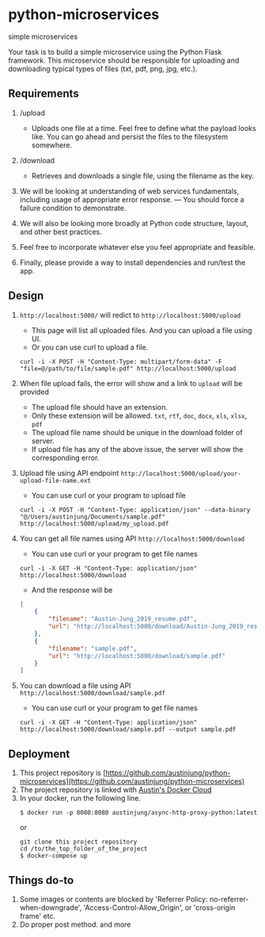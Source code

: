 # python-microservices
simple microservices

Your task is to build a simple microservice using the Python Flask framework.  This microservice should be responsible for uploading and downloading typical types of files (txt, pdf, png, jpg, etc.).

## Requirements

1. /upload
    - Uploads one file at a time.  Feel free to define what the payload looks like.  You can go ahead and persist the files to the filesystem somewhere.

2. /download
    - Retrieves and downloads a single file, using the filename as the key.

3. We will be looking at understanding of web services fundamentals, including usage of appropriate error response.
    — You should force a failure condition to demonstrate.
    
4. We will also be looking more broadly at Python code structure, layout, and other best practices.

5. Feel free to incorporate whatever else you feel appropriate and feasible.

6. Finally, please provide a way to install dependencies and run/test the app.

## Design

1. `http://localhost:5000/` will redict to `http://localhost:5000/upload`
    - This page will list all uploaded files. And you can upload a file using UI.
    - Or you can use curl to upload a file.
    ```
    curl -i -X POST -H "Content-Type: multipart/form-data" -F "file=@/path/to/file/sample.pdf" http://localhost:5000/upload
    ```
    
2. When file upload fails, the error will show and a link to `upload` will be provided
    - The upload file should have an extension.
    - Only these extension will be allowed. `txt`, `rtf`, `doc`, `docx`, `xls`, `xlsx`, `pdf`
    - The upload file name should be unique in the download folder of server.
    - If upload file has any of the above issue, the server will show the corresponding error.

3. Upload file using API endpoint `http://localhost:5000/upload/your-upload-file-name.ext`
    - You can use curl or your program to upload file
    ```
    curl -i -X POST -H "Content-Type: application/json" --data-binary "@/Users/austinjung/Documents/sample.pdf" http://localhost:5000/upload/my_upload.pdf
    ```
    
4. You can get all file names using API `http://localhost:5000/download`
    - You can use curl or your program to get file names
    ```
    curl -i -X GET -H "Content-Type: application/json" http://localhost:5000/download
    ```
    - And the response will be
    ```json
    [
        {
            "filename": "Austin-Jung_2019_resume.pdf",
            "url": "http://localhost:5000/download/Austin-Jung_2019_resume.pdf"
        },
        {
            "filename": "sample.pdf",
            "url": "http://localhost:5000/download/sample.pdf"
        }
    ]
    ```
    
5. You can download a file using API `http://localhost:5000/download/sample.pdf`
    - You can use curl or your program to get file names
    ```
    curl -i -X GET -H "Content-Type: application/json" http://localhost:5000/download/sample.pdf --output sample.pdf
    ```

## Deployment

1. This project repository is [https://github.com/austinjung/python-microservices](https://github.com/austinjung/python-microservices)
2. The project repository is linked with [Austin's Docker Cloud](https://cloud.docker.com/swarm/austinjung/repository/registry-1.docker.io/austinjung/async-http-proxy-python/general)
3. In your docker, run the following line.
    ```
    $ docker run -p 8080:8080 austinjung/async-http-proxy-python:latest
    ```
    or 
    ```
    git clone this project repository
    cd /to/the_top_folder_of_the_project
    $ docker-compose up
    ```

## Things do-to

1. Some images or contents are blocked by 'Referrer Policy: no-referrer-when-downgrade', 'Access-Control-Allow_Origin', or 'cross-origin frame' etc.
2. Do proper post method.
and more
